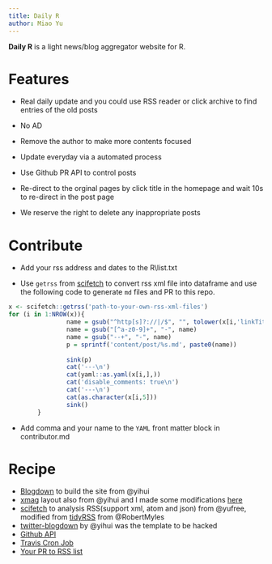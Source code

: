 ```yaml
---
title: Daily R
author: Miao Yu
---
```


**Daily R** is a light news/blog aggregator website for R. 

# Features

- Real daily update and you could use RSS reader or click archive to find entries of the old posts

- No AD

- Remove the author to make more contents focused

- Update everyday via a automated process

- Use Github PR API to control posts

- Re-direct to the orginal pages by click title in the homepage and wait 10s to re-direct in the post page

- We reserve the right to delete any inappropriate posts

# Contribute

- Add your rss address and dates to the R\list.txt

- Use `getrss` from [scifetch](https://github.com/yufree/scifetch) to convert rss xml file into dataframe and use the following code to generate `md` files and PR to this repo.

```r
x <- scifetch::getrss('path-to-your-own-rss-xml-files')
for (i in 1:NROW(x)){
                name = gsub("^http[s]?://|/$", "", tolower(x[i,'linkTitle']))
                name = gsub("[^a-z0-9]+", "-", name)
                name = gsub("--+", "-", name)
                p = sprintf('content/post/%s.md', paste0(name))
                
                sink(p)
                cat('---\n')
                cat(yaml::as.yaml(x[i,],))
                cat('disable_comments: true\n')
                cat('---\n')
                cat(as.character(x[i,5]))
                sink()
        }
```

- Add comma and your name to the `YAML` front matter block in contributor.md

# Recipe 
 
- [Blogdown](https://github.com/rstudio/blogdown) to build the site from @yihui
- [xmag](https://github.com/yihui/hugo-xmag) layout also from @yihui and I made some modifications [here](https://github.com/yufree/hugo-xmag)
- [scifetch](https://github.com/yufree/scifetch) to analysis RSS(support xml, atom and json) from @yufree, modified from [tidyRSS](https://cran.r-project.org/web/packages/tidyRSS/index.html) from @RobertMyles
- [twitter-blogdown](https://t.yihui.name) by @yihui was the template to be hacked
- [Github API](https://developer.github.com/v3/pulls/)
- [Travis Cron Job](https://docs.travis-ci.com/user/cron-jobs/)
- [Your PR to RSS list](https://github.com/yufree/daily/edit/master/R/list.txt)
